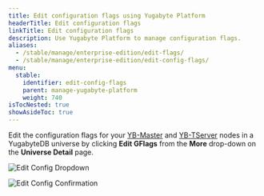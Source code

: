 ```yaml
---
title: Edit configuration flags using Yugabyte Platform
headerTitle: Edit configuration flags
linkTitle: Edit configuration flags
description: Use Yugabyte Platform to manage configuration flags.
aliases:
  - /stable/manage/enterprise-edition/edit-flags/
  - /stable/manage/enterprise-edition/edit-config-flags/
menu:
  stable:
    identifier: edit-config-flags
    parent: manage-yugabyte-platform
    weight: 740
isTocNested: true
showAsideToc: true
---
```


Edit the configuration flags for your [YB-Master](../../../reference/configuration/yb-master/) and [YB-TServer](../../../reference/configuration/yb-tserver/) nodes in a YugabyteDB universe by clicking **Edit GFlags** from the **More** drop-down on the **Universe Detail** page.

![Edit Config Dropdown](/images/ee/edit-config-1.png)

![Edit Config Confirmation](/images/ee/edit-config-2.png)
